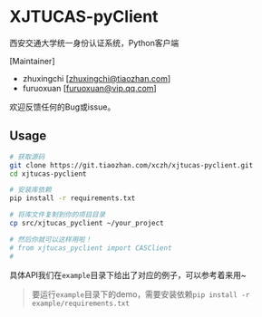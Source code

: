 # XJTUCAS-pyClient

西安交通大学统一身份认证系统，Python客户端

[Maintainer]
 - zhuxingchi [<zhuxingchi@tiaozhan.com>]
 - furuoxuan  [<furuoxuan@vip.qq.com>]

欢迎反馈任何的Bug或issue。

## Usage

```sh
# 获取源码
git clone https://git.tiaozhan.com/xczh/xjtucas-pyclient.git
cd xjtucas-pyclient

# 安装库依赖
pip install -r requirements.txt

# 将库文件复制到你的项目目录
cp src/xjtucas_pyclient ~/your_project

# 然后你就可以这样用啦！
# from xjtucas_pyclient import CASClient
#
```

具体API我们在`example`目录下给出了对应的例子，可以参考着来用~

> 要运行`example`目录下的demo，需要安装依赖`pip install -r example/requirements.txt`
